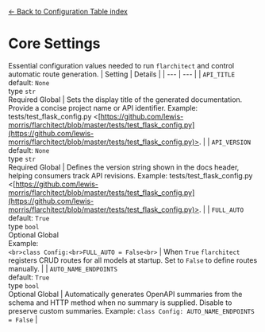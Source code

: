 [← Back to  Configuration Table index](index.md)

# Core Settings
Essential configuration values needed to run `flarchitect` and control automatic route generation.
| Setting | Details |
| --- | --- |
| `API_TITLE`<br>default: `None`<br>type `str`<br>Required Global | Sets the display title of the generated documentation. Provide a concise project name or API identifier. Example: tests/test_flask_config.py <[https://github.com/lewis-morris/flarchitect/blob/master/tests/test_flask_config.py](https://github.com/lewis-morris/flarchitect/blob/master/tests/test_flask_config.py)>. |
| `API_VERSION`<br>default: `None`<br>type `str`<br>Required Global | Defines the version string shown in the docs header, helping consumers track API revisions. Example: tests/test_flask_config.py <[https://github.com/lewis-morris/flarchitect/blob/master/tests/test_flask_config.py](https://github.com/lewis-morris/flarchitect/blob/master/tests/test_flask_config.py)>. |
| `FULL_AUTO`<br>default: `True`<br>type `bool`<br>Optional Global<br>Example:<br>```<br>class Config:<br>FULL_AUTO = False<br>``` | When `True` `flarchitect` registers CRUD routes for all models at startup. Set to `False` to define routes manually. |
| `AUTO_NAME_ENDPOINTS`<br>default: `True`<br>type `bool`<br>Optional Global | Automatically generates OpenAPI summaries from the schema and HTTP method when no summary is supplied. Disable to preserve custom summaries. Example: ``` class Config: AUTO_NAME_ENDPOINTS = False ``` |

